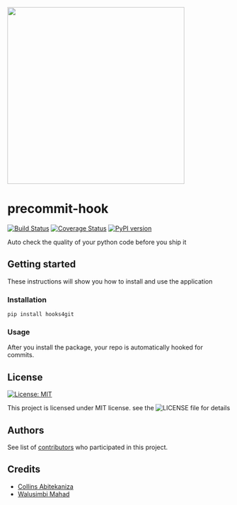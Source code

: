 <a href="https://asciinema.org/a/135255" target="_blank"><img src="https://asciinema.org/a/135255.png" height="400" /></a>
# precommit-hook
[![Build Status](https://travis-ci.org/lovato/hooks4git.svg?branch=master)](https://travis-ci.org/lovato/hooks4git)
[![Coverage Status](https://coveralls.io/repos/github/lovato/hooks4git/badge.svg?branch=master)](https://coveralls.io/github/lovato/hooks4git?branch=master)
[![PyPI version](https://badge.fury.io/py/hooks4git.svg)](https://badge.fury.io/py/hooks4git)

Auto check the quality of your python code before you ship it

## Getting started
These instructions will show you how to install and use the application

### Installation
 ```
 pip install hooks4git
 ```

### Usage
After you install the package, your repo is automatically hooked for commits.

## License
[![License: MIT](https://img.shields.io/badge/License-MIT-yellow.svg)](https://opensource.org/licenses/MIT)

This project is licensed under MIT license. see the ![LICENSE](LICENSE) file for details

## Authors
See list of <a href="https://github.com/lovato/hooks4git/graphs/contributors">contributors</a> who participated in this project.

## Credits
<ul>
 <li><a href="https://github.com/collin5">Collins Abitekaniza</a></li>
 <li><a href="https://github.com/andela-engmkwalusimbi">Walusimbi Mahad</a></li>
</ul>
